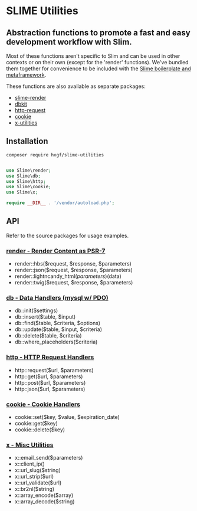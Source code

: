 # SLIME Utilities

## Abstraction functions to promote a fast and easy development workflow with Slim.

Most of these functions aren't specific to Slim and can be used in other contexts or on their own (except for the 'render' functions). We've bundled them together for convenience to be included with the [Slime boilerplate and metaframework](https://github.com/hxgf/slime).

These functions are also available as separate packages:
- [slime-render](https://github.com/hxgf/slime-render)
- [dbkit](https://github.com/hxgf/dbkit)
- [http-request](https://github.com/hxgf/http-request)
- [cookie](https://github.com/hxgf/cookie)
- [x-utilities](https://github.com/hxgf/x-utilities)


## Installation
```
composer require hxgf/slime-utilities
```

```php

use Slime\render;
use Slime\db;
use Slime\http;
use Slime\cookie;
use Slime\x;

require __DIR__ . '/vendor/autoload.php';

```

## API

Refer to the source packages for usage examples.

### [render - Render Content as PSR-7](https://github.com/hxgf/slime-render)
- render::hbs($request, $response, $parameters)
- render::json($request, $response, $parameters)
- render::lightncandy_html($parameters)($data)
- render::twig($request, $response, $parameters)


### [db - Data Handlers (mysql w/ PDO)](https://github.com/hxgf/dbkit)
- db::init($settings)
- db::insert($table, $input)
- db::find($table, $criteria, $options)
- db::update($table, $input, $criteria)
- db::delete($table, $criteria)
- db::where_placeholders($criteria)



### [http - HTTP Request Handlers](https://github.com/hxgf/http-request)
- http::request($url, $parameters)
- http::get($url, $parameters)
- http::post($url, $parameters)
- http::json($url, $parameters)

### [cookie - Cookie Handlers](https://github.com/hxgf/cookie)
- cookie::set($key, $value, $expiration_date)
- cookie::get($key)
- cookie::delete($key)

### [x - Misc Utilities](https://github.com/hxgf/x-utilities)
- x::email_send($parameters)
- x::client_ip()
- x::url_slug($string)
- x::url_strip($url)
- x::url_validate($url)
- x::br2nl($string)
- x::array_encode($array)
- x::array_decode($string)